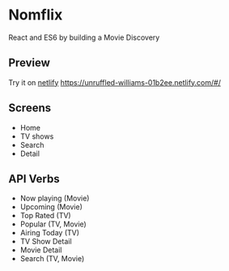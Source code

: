 # Nomflix
React and ES6 by building a Movie Discovery

## Preview

Try it on [netlify](https://unruffled-williams-01b2ee.netlify.com/#/)
https://unruffled-williams-01b2ee.netlify.com/#/

## Screens

- Home
- TV shows
- Search
- Detail

## API Verbs

- Now playing (Movie)
- Upcoming (Movie)
- Top Rated (TV)
- Popular (TV, Movie)
- Airing Today (TV)
- TV Show Detail
- Movie Detail
- Search (TV, Movie)